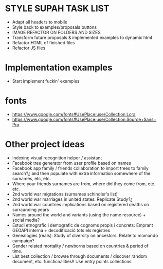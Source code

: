 # STYLE SUPAH TASK LIST
- Adapt all headers to mobile
- Style back to examples/proposals buttons
- IMAGE REFACTOR ON FOLDERS AND SIZES
- Transform future proposals & implemented examples to dynamic html
- Refactor HTML of finished files
- Refactor JS files

# Implementation examples
- Start implement fuckin' examples


# fonts
- https://www.google.com/fonts#UsePlace:use/Collection:Lora
- https://www.google.com/fonts#UsePlace:use/Collection:Source+Sans+Pro

# Other project ideas
- Indexing visual recognition helper / assistant
- Facebook tree generator from user profile based on names
- Facebook app family / friends collaboration to import trees to family search?¿
  and then populate with extra information somewhere of the surnames, etc, etc.
- Where your friends surnames are from, where did they come from, etc. etc.
- 2nd world war migrations (surnames schindler's list)
- 2nd world war marriages in united states: Replicate Study?¿
- 2nd world war countries implications based on registered deaths on surraunding
  years
- Names around the world and variants (using the name resource) + social media?
- Estudi etnografic i demografic de cognoms propis i concrets: Emprant GEOAPI interna + decodificació tots els registres
- Genealogies (reals): Study of diversity on ancestors. Relate to momondo campaign?
- Gender related mortality / newborns based on countries & period of time.
- List best collection / browse through documents / discover random document, etc. functionalities!! Use entry points collections
